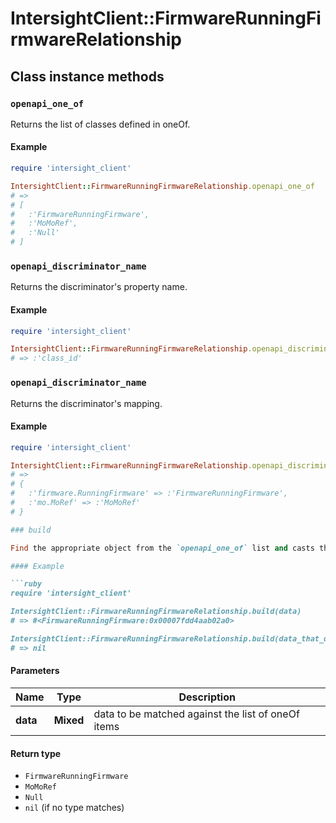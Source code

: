 # IntersightClient::FirmwareRunningFirmwareRelationship

## Class instance methods

### `openapi_one_of`

Returns the list of classes defined in oneOf.

#### Example

```ruby
require 'intersight_client'

IntersightClient::FirmwareRunningFirmwareRelationship.openapi_one_of
# =>
# [
#   :'FirmwareRunningFirmware',
#   :'MoMoRef',
#   :'Null'
# ]
```

### `openapi_discriminator_name`

Returns the discriminator's property name.

#### Example

```ruby
require 'intersight_client'

IntersightClient::FirmwareRunningFirmwareRelationship.openapi_discriminator_name
# => :'class_id'
```

### `openapi_discriminator_name`

Returns the discriminator's mapping.

#### Example

```ruby
require 'intersight_client'

IntersightClient::FirmwareRunningFirmwareRelationship.openapi_discriminator_mapping
# =>
# {
#   :'firmware.RunningFirmware' => :'FirmwareRunningFirmware',
#   :'mo.MoRef' => :'MoMoRef'
# }

### build

Find the appropriate object from the `openapi_one_of` list and casts the data into it.

#### Example

```ruby
require 'intersight_client'

IntersightClient::FirmwareRunningFirmwareRelationship.build(data)
# => #<FirmwareRunningFirmware:0x00007fdd4aab02a0>

IntersightClient::FirmwareRunningFirmwareRelationship.build(data_that_doesnt_match)
# => nil
```

#### Parameters

| Name | Type | Description |
| ---- | ---- | ----------- |
| **data** | **Mixed** | data to be matched against the list of oneOf items |

#### Return type

- `FirmwareRunningFirmware`
- `MoMoRef`
- `Null`
- `nil` (if no type matches)

